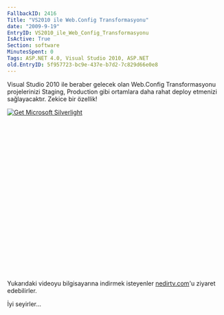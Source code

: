 ```yaml
---
FallbackID: 2416
Title: "VS2010 ile Web.Config Transformasyonu"
date: "2009-9-19"
EntryID: VS2010_ile_Web_Config_Transformasyonu
IsActive: True
Section: software
MinutesSpent: 0
Tags: ASP.NET 4.0, Visual Studio 2010, ASP.NET
old.EntryID: 5f957723-bc9e-437e-b7d2-7c829d66e0e8
---
```

Visual Studio 2010 ile beraber gelecek olan Web.Config Transformasyonu
projelerinizi Staging, Production gibi ortamlara daha rahat deploy
etmenizi sağlayacaktır. Zekice bir özellik!

<div style="width:512px;height:384px;">

[![Get Microsoft
Silverlight](http://go2.microsoft.com/fwlink/?LinkId=108181)](http://go2.microsoft.com/fwlink/?LinkID=124807)

</div>

Yukarıdaki videoyu bilgisayarına indirmek isteyenler
[nedirtv.com](http://www.nedirtv.com/video/darony_180909_Webconfig.aspx)'u
ziyaret edebilirler.

İyi seyirler...


